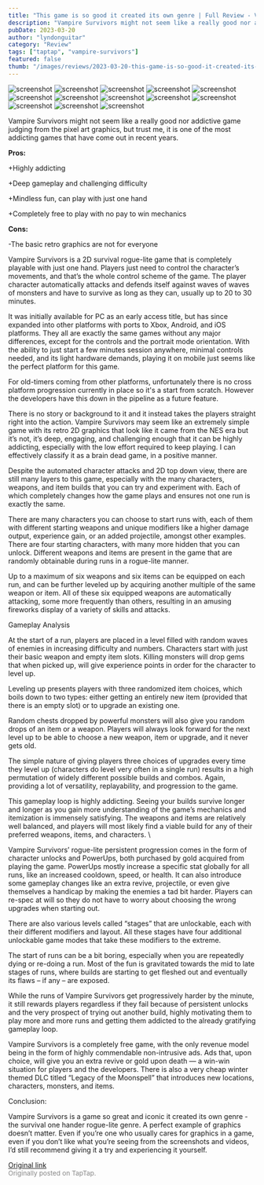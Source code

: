```yaml
---
title: "This game is so good it created its own genre | Full Review - Vampire Survivors"
description: "Vampire Survivors might not seem like a really good nor addictive game judging from the pixel art graphics, but trust me, it is one of the most addicting games that have come out in recent years."
pubDate: 2023-03-20
author: "lyndonguitar"
category: "Review"
tags: ["taptap", "vampire-survivors"]
featured: false
thumb: "/images/reviews/2023-03-20-this-game-is-so-good-it-created-its-own-genre--full-review---vampire-survivors-0.avif"
---
```


<div class="gallery">
  <img src="/images/reviews/2023-03-20-this-game-is-so-good-it-created-its-own-genre--full-review---vampire-survivors-0.avif" alt="screenshot" />
  <img src="/images/reviews/2023-03-20-this-game-is-so-good-it-created-its-own-genre--full-review---vampire-survivors-1.avif" alt="screenshot" />
  <img src="/images/reviews/2023-03-20-this-game-is-so-good-it-created-its-own-genre--full-review---vampire-survivors-2.avif" alt="screenshot" />
  <img src="/images/reviews/2023-03-20-this-game-is-so-good-it-created-its-own-genre--full-review---vampire-survivors-3.avif" alt="screenshot" />
  <img src="/images/reviews/2023-03-20-this-game-is-so-good-it-created-its-own-genre--full-review---vampire-survivors-4.avif" alt="screenshot" />
  <img src="/images/reviews/2023-03-20-this-game-is-so-good-it-created-its-own-genre--full-review---vampire-survivors-5.avif" alt="screenshot" />
  <img src="/images/reviews/2023-03-20-this-game-is-so-good-it-created-its-own-genre--full-review---vampire-survivors-6.avif" alt="screenshot" />
  <img src="/images/reviews/2023-03-20-this-game-is-so-good-it-created-its-own-genre--full-review---vampire-survivors-7.avif" alt="screenshot" />
  <img src="/images/reviews/2023-03-20-this-game-is-so-good-it-created-its-own-genre--full-review---vampire-survivors-8.avif" alt="screenshot" />
  <img src="/images/reviews/2023-03-20-this-game-is-so-good-it-created-its-own-genre--full-review---vampire-survivors-9.avif" alt="screenshot" />
  <img src="/images/reviews/2023-03-20-this-game-is-so-good-it-created-its-own-genre--full-review---vampire-survivors-10.avif" alt="screenshot" />
  <img src="/images/reviews/2023-03-20-this-game-is-so-good-it-created-its-own-genre--full-review---vampire-survivors-11.avif" alt="screenshot" />
  <img src="/images/reviews/2023-03-20-this-game-is-so-good-it-created-its-own-genre--full-review---vampire-survivors-12.avif" alt="screenshot" />
</div>

Vampire Survivors might not seem like a really good nor addictive game judging from the pixel art graphics, but trust me, it is one of the most addicting games that have come out in recent years.


**Pros:**


+Highly addicting

+Deep gameplay and challenging difficulty

+Mindless fun, can play with just one hand

+Completely free to play with no pay to win mechanics


**Cons:**


-The basic retro graphics are not for everyone

Vampire Survivors is a 2D survival rogue-lite game that is completely playable with just one hand. Players just need to control the character’s movements, and that’s the whole control scheme of the game. The player character automatically attacks and defends itself against waves of waves of monsters and have to survive as long as they can, usually up to 20 to 30 minutes.

It was initially available for PC as an early access title, but has since expanded into other platforms with ports to Xbox, Android, and iOS platforms. They all are exactly the same games without any major differences, except for the controls and the portrait mode orientation. With the ability to just start a few minutes session anywhere, minimal controls needed, and its light hardware demands, playing it on mobile just seems like the perfect platform for this game.

For old-timers coming from other platforms, unfortunately there is no cross platform progression currently in place so it's a start from scratch. However the developers have this down in the pipeline as a future feature.

There is no story or background to it and it instead takes the players straight right into the action. Vampire Survivors may seem like an extremely simple game with its retro 2D graphics that look like it came from the NES era but it’s not, it’s deep, engaging, and challenging enough that it can be highly addicting, especially with the low effort required to keep playing. I can effectively classify it as a brain dead game, in a positive manner.

Despite the automated character attacks and 2D top down view, there are still many layers to this game, especially with the many characters, weapons, and item builds that you can try and experiment with. Each of which completely changes how the game plays and ensures not one run is exactly the same.

There are many characters you can choose to start runs with, each of them with different starting weapons and unique modifiers like a higher damage output, experience gain, or an added projectile, amongst other examples. There are four starting characters, with many more hidden that you can unlock. Different weapons and items are present in the game that are randomly obtainable during runs in a rogue-lite manner.

Up to a maximum of six weapons and six items can be equipped on each run, and can be further leveled up by acquiring another multiple of the same weapon or item. All of these six equipped weapons are automatically attacking, some more frequently than others, resulting in an amusing fireworks display of a variety of skills and attacks.

Gameplay Analysis

At the start of a run, players are placed in a level filled with random waves of enemies in increasing difficulty and numbers. Characters start with just their basic weapon and empty item slots. Killing monsters will drop gems that when picked up, will give experience points in order for the character to level up.

Leveling up presents players with three randomized item choices, which boils down to two types: either getting an entirely new item (provided that there is an empty slot) or to upgrade an existing one.

Random chests dropped by powerful monsters will also give you random drops of an item or a weapon. Players will always look forward for the next level up to be able to choose a new weapon, item or upgrade, and it never gets old.

The simple nature of giving players three choices of upgrades every time they level up (characters do level very often in a single run) results in a high permutation of widely different possible builds and combos. Again, providing a lot of versatility, replayability, and progression to the game.

This gameplay loop is highly addicting. Seeing your builds survive longer and longer as you gain more understanding of the game’s mechanics and itemization is immensely satisfying. The weapons and items are relatively well balanced, and players will most likely find a viable build for any of their preferred weapons, items, and characters. \

Vampire Survivors’ rogue-lite persistent progression comes in the form of character unlocks and PowerUps, both purchased by gold acquired from playing the game. PowerUps mostly increase a specific stat globally for all runs, like an increased cooldown, speed, or health. It can also introduce some gameplay changes like an extra revive, projectile, or even give themselves a handicap by making the enemies a tad bit harder. Players can re-spec at will so they do not have to worry about choosing the wrong upgrades when starting out.

There are also various levels called “stages” that are unlockable, each with their different modifiers and layout. All these stages have four additional unlockable game modes that take these modifiers to the extreme.

The start of runs can be a bit boring, especially when you are repeatedly dying or re-doing a run. Most of the fun is gravitated towards the mid to late stages of runs, where builds are starting to get fleshed out and eventually its flaws – if any – are exposed.

While the runs of Vampire Survivors get progressively harder by the minute, it still rewards players regardless if they fail because of persistent unlocks and the very prospect of trying out another build, highly motivating them to play more and more runs and getting them addicted to the already gratifying gameplay loop.

Vampire Survivors is a completely free game, with the only revenue model being in the form of highly commendable non-intrusive ads. Ads that, upon choice, will give you an extra revive or gold upon death — a win-win situation for players and the developers. There is also a very cheap winter themed DLC titled “Legacy of the Moonspell” that introduces new locations, characters, monsters, and items.

Conclusion:

Vampire Survivors is a game so great and iconic it created its own genre - the survival one hander rogue-lite genre. A perfect example of graphics doesn’t matter. Even if you’re one who usually cares for graphics in a game, even if you don’t like what you’re seeing from the screenshots and videos, I’d still recommend giving it a try and experiencing it yourself.

[Original link](https://www.taptap.io/post/4844676)<br><span style="font-size: 0.95em; color: #888;">Originally posted on TapTap.</span>
